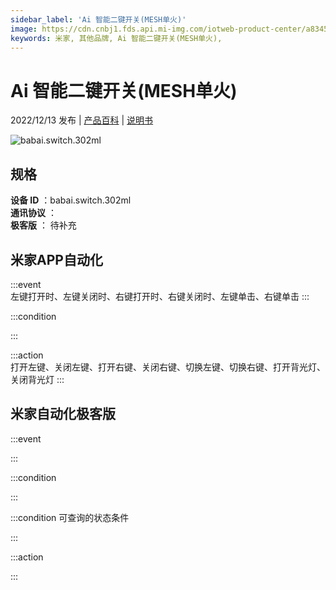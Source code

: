 ```yaml
---
sidebar_label: 'Ai 智能二键开关(MESH单火)'
image: https://cdn.cnbj1.fds.api.mi-img.com/iotweb-product-center/a834536b68962448c749e6115cd29581_1661933033728.png?GalaxyAccessKeyId=AKVGLQWBOVIRQ3XLEW&Expires=9223372036854775807&Signature=Xqf8EMfjUDnB1J+JhvuIx46iPVU=
keywords: 米家, 其他品牌, Ai 智能二键开关(MESH单火), 
---
```

# Ai 智能二键开关(MESH单火)

2022/12/13 发布 | [产品百科](https://home.mi.com/webapp/content/baike/product/index.html?model=babai.switch.302ml/) | [说明书](https://home.mi.com/views/introduction.html?model=babai.switch.302ml&region=cn)

![babai.switch.302ml](https://cdn.cnbj1.fds.api.mi-img.com/iotweb-product-center/a834536b68962448c749e6115cd29581_1661933033728.png?GalaxyAccessKeyId=AKVGLQWBOVIRQ3XLEW&Expires=9223372036854775807&Signature=Xqf8EMfjUDnB1J+JhvuIx46iPVU=)

## 规格  
> 
**设备 ID** ：babai.switch.302ml  
**通讯协议** ：  
**极客版**  ： 待补充 


## 米家APP自动化  

:::event  
左键打开时、左键关闭时、右键打开时、右键关闭时、左键单击、右键单击
:::

:::condition  

:::

:::action   
打开左键、关闭左键、打开右键、关闭右键、切换左键、切换右键、打开背光灯、关闭背光灯
:::

## 米家自动化极客版  

:::event  

:::

:::condition  

:::

:::condition 可查询的状态条件  

:::

:::action  

:::

        

